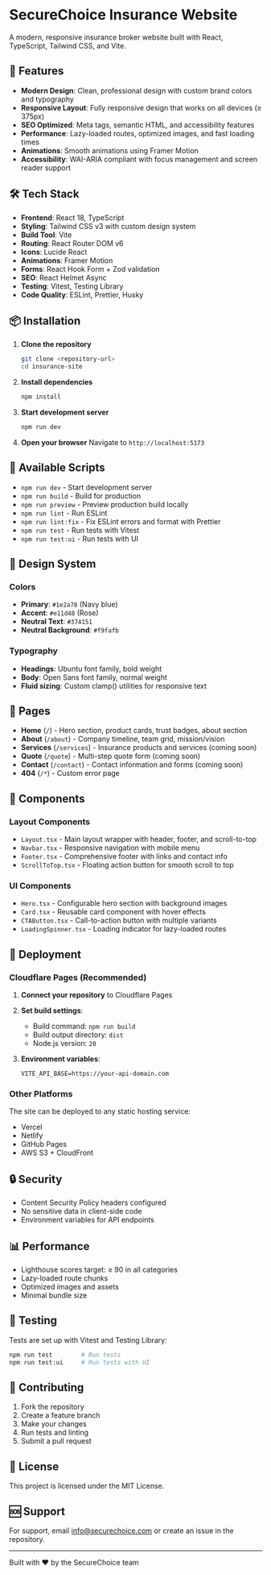 # SecureChoice Insurance Website

A modern, responsive insurance broker website built with React, TypeScript, Tailwind CSS, and Vite.

## 🚀 Features

- **Modern Design**: Clean, professional design with custom brand colors and typography
- **Responsive Layout**: Fully responsive design that works on all devices (≥ 375px)
- **SEO Optimized**: Meta tags, semantic HTML, and accessibility features
- **Performance**: Lazy-loaded routes, optimized images, and fast loading times
- **Animations**: Smooth animations using Framer Motion
- **Accessibility**: WAI-ARIA compliant with focus management and screen reader support

## 🛠️ Tech Stack

- **Frontend**: React 18, TypeScript
- **Styling**: Tailwind CSS v3 with custom design system
- **Build Tool**: Vite
- **Routing**: React Router DOM v6
- **Icons**: Lucide React
- **Animations**: Framer Motion
- **Forms**: React Hook Form + Zod validation
- **SEO**: React Helmet Async
- **Testing**: Vitest, Testing Library
- **Code Quality**: ESLint, Prettier, Husky

## 📦 Installation

1. **Clone the repository**
   ```bash
   git clone <repository-url>
   cd insurance-site
   ```

2. **Install dependencies**
   ```bash
   npm install
   ```

3. **Start development server**
   ```bash
   npm run dev
   ```

4. **Open your browser**
   Navigate to `http://localhost:5173`

## 🔧 Available Scripts

- `npm run dev` - Start development server
- `npm run build` - Build for production
- `npm run preview` - Preview production build locally
- `npm run lint` - Run ESLint
- `npm run lint:fix` - Fix ESLint errors and format with Prettier
- `npm run test` - Run tests with Vitest
- `npm run test:ui` - Run tests with UI

## 🎨 Design System

### Colors
- **Primary**: `#1e2a78` (Navy blue)
- **Accent**: `#e11d48` (Rose)
- **Neutral Text**: `#374151`
- **Neutral Background**: `#f9fafb`

### Typography
- **Headings**: Ubuntu font family, bold weight
- **Body**: Open Sans font family, normal weight
- **Fluid sizing**: Custom clamp() utilities for responsive text

## 📱 Pages

- **Home** (`/`) - Hero section, product cards, trust badges, about section
- **About** (`/about`) - Company timeline, team grid, mission/vision
- **Services** (`/services`) - Insurance products and services (coming soon)
- **Quote** (`/quote`) - Multi-step quote form (coming soon)
- **Contact** (`/contact`) - Contact information and forms (coming soon)
- **404** (`/*`) - Custom error page

## 🧩 Components

### Layout Components
- `Layout.tsx` - Main layout wrapper with header, footer, and scroll-to-top
- `Navbar.tsx` - Responsive navigation with mobile menu
- `Footer.tsx` - Comprehensive footer with links and contact info
- `ScrollToTop.tsx` - Floating action button for smooth scroll to top

### UI Components
- `Hero.tsx` - Configurable hero section with background images
- `Card.tsx` - Reusable card component with hover effects
- `CTAButton.tsx` - Call-to-action button with multiple variants
- `LoadingSpinner.tsx` - Loading indicator for lazy-loaded routes

## 🚀 Deployment

### Cloudflare Pages (Recommended)

1. **Connect your repository** to Cloudflare Pages
2. **Set build settings**:
   - Build command: `npm run build`
   - Build output directory: `dist`
   - Node.js version: `20`

3. **Environment variables**:
   ```
   VITE_API_BASE=https://your-api-domain.com
   ```

### Other Platforms

The site can be deployed to any static hosting service:
- Vercel
- Netlify
- GitHub Pages
- AWS S3 + CloudFront

## 🔒 Security

- Content Security Policy headers configured
- No sensitive data in client-side code
- Environment variables for API endpoints

## 📊 Performance

- Lighthouse scores target: ≥ 90 in all categories
- Lazy-loaded route chunks
- Optimized images and assets
- Minimal bundle size

## 🧪 Testing

Tests are set up with Vitest and Testing Library:

```bash
npm run test        # Run tests
npm run test:ui     # Run tests with UI
```

## 🤝 Contributing

1. Fork the repository
2. Create a feature branch
3. Make your changes
4. Run tests and linting
5. Submit a pull request

## 📄 License

This project is licensed under the MIT License.

## 🆘 Support

For support, email info@securechoice.com or create an issue in the repository.

---

Built with ❤️ by the SecureChoice team

